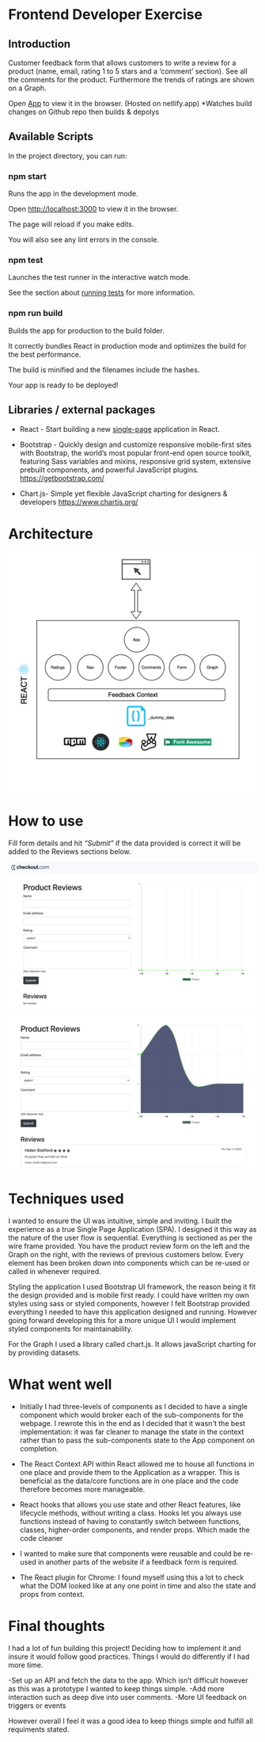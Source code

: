 # Frontend Developer Exercise


## Introduction

Customer feedback form that allows customers to write a review for a product (name, email, rating 1 to 5 stars and a ‘comment’ section). See all the comments for the product. Furthermore the trends of ratings are shown on a Graph.

Open [App](https://distracted-yalow-96ef3c.netlify.app/) to view it in the browser.
(Hosted on netlify.app)
*Watches build changes on Github repo then builds & depolys 
  
## Available Scripts

In the project directory, you can run:

### npm start

Runs the app in the development mode.

Open [http://localhost:3000](http://localhost:3000/) to view it in the browser.

The page will reload if you make edits.

You will also see any lint errors in the console.

### npm test

Launches the test runner in the interactive watch mode.

See the section about [running tests](https://facebook.github.io/create-react-app/docs/running-tests) for more information.

### npm run build

Builds the app for production to the build folder.

It correctly bundles React in production mode and optimizes the build for the best performance.

The build is minified and the filenames include the hashes.

Your app is ready to be deployed!

  
  

## Libraries / external packages

-   React - Start building a new [single-page](https://reactjs.org/docs/glossary.html#single-page-application) application in React.
    
-   Bootstrap - Quickly design and customize responsive mobile-first sites with Bootstrap, the world’s most popular front-end open source toolkit, featuring Sass variables and mixins, responsive grid system, extensive prebuilt components, and powerful JavaScript plugins.
https://getbootstrap.com/
    
-   Chart.js- Simple yet flexible JavaScript charting for designers & developers
https://www.chartjs.org/
    

  

# Architecture

![arch](https://github.com/tejpal-sohal/co-reviews/blob/master/screenshots/arch.png)

  
  # How to use

Fill form details and hit *“Submit”* if the data provided is correct it will be added to the Reviews sections below.

 ![enter image description here](https://github.com/tejpal-sohal/co-reviews/blob/master/screenshots/pr1.png)

![enter image description here](https://github.com/tejpal-sohal/co-reviews/blob/master/screenshots/pr2.png)
  
# Techniques used

I wanted to ensure the UI was intuitive, simple and inviting. I built the experience as a true Single Page Application (SPA). I designed it this way as the nature of the user flow is sequential. Everything is sectioned as per the wire frame provided. You have the product review form on the left and the Graph on the right, with the reviews of previous customers below. Every element has been broken down into components which can be re-used or called in whenever required.

Styling the application I used Bootstrap UI framework, the reason being it fit the design provided and is mobile first ready. I could have written my own styles using sass or styled components, however I felt Bootstrap provided everything I needed to have this application designed and running. However going forward developing this for a more unique UI I would implement styled components for maintainability.

For the Graph I used a library called chart.js. It allows javaScript charting for by providing datasets.

# What went well

-   Initially I had three-levels of components as I decided to have a single component which would broker each of the sub-components for the webpage. I rewrote this in the end as I decided that it wasn't the best implementation: it was far cleaner to manage the state in the context rather than to pass the sub-components state to the App component on completion.
    
-   The React Context API within React allowed me to house all functions in one place and provide them to the Application as a wrapper. This is beneficial as the data/core functions are in one place and the code therefore becomes more manageable.

- React hooks that allows you use state and other React features, like lifecycle methods, without writing a class. Hooks let you always use functions instead of having to constantly switch between functions, classes, higher-order components, and render props. Which made the code cleaner
    
-   I wanted to make sure that components were reusable and could be re-used in another parts of the website if a feedback form is required.
    
-   The React plugin for Chrome: I found myself using this a lot to check what the DOM looked like at any one point in time and also the state and props from context.
    

# Final thoughts

I had a lot of fun building this project! Deciding how to implement it and insure it would follow good practices. Things I would do differently if I had more time. 

-Set up an API and fetch the data to the app. Which isn’t difficult however as this was a prototype I wanted to keep things simple. 
-Add more interaction such as deep dive into user comments. 
-More UI feedback on triggers or events

However overall I feel it was a good idea to keep things simple and fulfill all requiments stated. 



